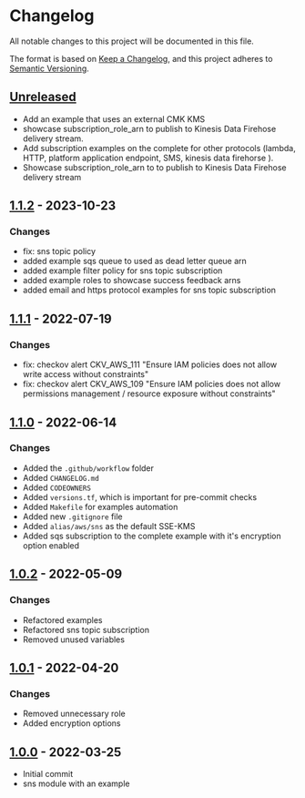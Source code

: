 # Changelog
All notable changes to this project will be documented in this file.

The format is based on [Keep a Changelog](https://keepachangelog.com/en/1.0.0/),
and this project adheres to [Semantic Versioning](https://semver.org/spec/v2.0.0.html).

## [Unreleased]
- Add an example that uses an external CMK KMS
- showcase subscription_role_arn to publish to Kinesis Data Firehose delivery stream.
- Add subscription examples on the complete for other protocols (lambda, HTTP, platform application endpoint, SMS, kinesis data firehorse ).
- Showcase subscription_role_arn to to publish to Kinesis Data Firehose delivery stream

## [1.1.2] - 2023-10-23
### Changes
- fix: sns topic policy
- added example sqs queue to used as dead letter queue arn
- added example filter policy for sns topic subscription
- added example roles to showcase success feedback arns
- added email and https protocol examples for sns topic subscription

## [1.1.1] - 2022-07-19
### Changes
- fix: checkov alert CKV_AWS_111 "Ensure IAM policies does not allow write access without constraints"
- fix: checkov alert CKV_AWS_109 "Ensure IAM policies does not allow permissions management / resource exposure without constraints"

## [1.1.0] - 2022-06-14
### Changes
- Added the `.github/workflow` folder
- Added `CHANGELOG.md`
- Added `CODEOWNERS`
- Added `versions.tf`, which is important for pre-commit checks
- Added `Makefile` for examples automation
- Added new `.gitignore` file
- Added `alias/aws/sns` as the default SSE-KMS
- Added sqs subscription to the complete example with it's encryption option enabled

## [1.0.2] - 2022-05-09
### Changes
- Refactored examples
- Refactored sns topic subscription
- Removed unused variables

## [1.0.1] - 2022-04-20
### Changes
- Removed unnecessary role
- Added encryption options

## [1.0.0] - 2022-03-25
- Initial commit
- sns module with an example

[Unreleased]: https://github.com/boldlink/terraform-aws-sns/compare/1.1.2...HEAD

[1.1.2]: https://github.com/boldlink/terraform-aws-sns/releases/tag/1.1.2
[1.1.1]: https://github.com/boldlink/terraform-aws-sns/releases/tag/1.1.1
[1.1.0]: https://github.com/boldlink/terraform-aws-sns/releases/tag/1.1.0
[1.0.2]: https://github.com/boldlink/terraform-aws-sns/releases/tag/1.0.2
[1.0.1]: https://github.com/boldlink/terraform-aws-sns/releases/tag/1.0.1
[1.0.0]: https://github.com/boldlink/terraform-aws-sns/releases/tag/1.0.0

